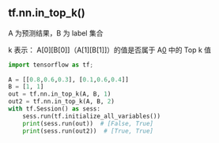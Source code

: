 ## tf.nn.in_top_k()

A 为预测结果，B 为 label 集合

k 表示： A[0][B[0]]（A[1][B[1]]）的值是否属于 A[0](A[1]) 中的 Top k 值

```python
import tensorflow as tf;
  
A = [[0.8,0.6,0.3], [0.1,0.6,0.4]]  
B = [1, 1]  
out = tf.nn.in_top_k(A, B, 1)  
out2 = tf.nn.in_top_k(A, B, 2) 
with tf.Session() as sess:  
    sess.run(tf.initialize_all_variables())  
    print(sess.run(out))  # [False, True]
    print(sess.run(out2))  # [True, True]
```
